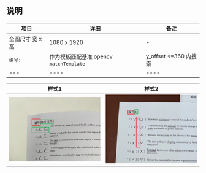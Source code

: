 
## 说明   

|项目| 详细 |  备注|    
|--- | ----| ----|     
|全图尺寸 宽 x 高 | 1080 x 1920|-|     
|`编号:` | 作为模板匹配基准 opencv `matchTemplate` | y_offset <=360 内搜索 |     
|--- | ----| ----|      

|样式1| 样式2|    
|--- | ----|    
|![sample.png](sample.png)|![sample1.png](sample1.png)|    
